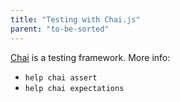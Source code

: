 ```yaml
---
title: "Testing with Chai.js"
parent: "to-be-sorted"
---
```


[Chai](http://chaijs.com) is a testing framework. More info:

*   `help chai assert`
*   `help chai expectations`
